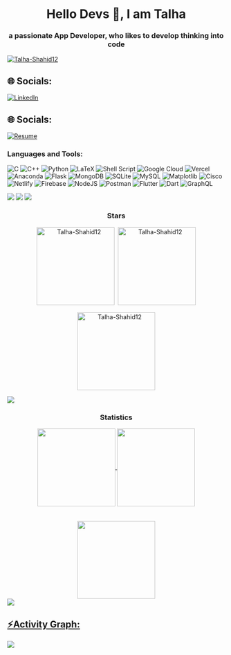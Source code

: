 <h1 align="center">Hello Devs 👀, I am Talha</h1>
<h3 align="center">a passionate App Developer, who likes to develop thinking into code</h3>

<p align="left"> <a href="https://github.com/ryo-ma/github-profile-trophy"><img src="https://github-profile-trophy.vercel.app/?username=Talha-Shahid12&theme=onestar" alt="Talha-Shahid12" /></a> </p>


## 🌐 Socials:
[![LinkedIn](https://img.shields.io/badge/LinkedIn-%230077B5.svg?logo=linkedin&logoColor=white)](https://linkedin.com/in/Talha-Shahid12) 

## 🌐 Socials:

[![Resume](https://img.shields.io/badge/CV%2FResume-blue.svg?logo=adobe-acrobat-reader&logoColor=white)](https://drive.google.com/file/d/1ev9qa_liOLRsFnzIdGTyMpBUfN9IC1f0/view?usp=drive_link)

</div><h3 align="left">Languages and Tools:</h3>

![C](https://img.shields.io/badge/c-%2300599C.svg?style=flat&logo=c&logoColor=white) 
![C++](https://img.shields.io/badge/c++-%2300599C.svg?style=flat&logo=c%2B%2B&logoColor=white) 
![Python](https://img.shields.io/badge/python-3670A0?style=flat&logo=python&logoColor=ffdd54) 
![LaTeX](https://img.shields.io/badge/latex-%23008080.svg?style=flat&logo=latex&logoColor=white) 
![Shell Script](https://img.shields.io/badge/shell_script-%23121011.svg?style=flat&logo=gnu-bash&logoColor=white) 
![Google Cloud](https://img.shields.io/badge/GoogleCloud-%234285F4.svg?style=flat&logo=google-cloud&logoColor=white) 
![Vercel](https://img.shields.io/badge/vercel-%23000000.svg?style=flat&logo=vercel&logoColor=white) 
![Anaconda](https://img.shields.io/badge/anaconda-%2344A833.svg?style=flat&logo=anaconda&logoColor=white) 
![Flask](https://img.shields.io/badge/flask-%23000.svg?style=flat&logo=flask&logoColor=white) 
![MongoDB](https://img.shields.io/badge/MongoDB-%234ea94b.svg?style=flat&logo=mongodb&logoColor=white) 
![SQLite](https://img.shields.io/badge/sqlite-%2307405e.svg?style=flat&logo=sqlite&logoColor=white) 
![MySQL](https://img.shields.io/badge/mysql-%2300000f.svg?style=flat&logo=mysql&logoColor=white) 
![Matplotlib](https://img.shields.io/badge/matplotlib-%2300799C.svg?style=flat&logo=matplotlib&logoColor=white) 
![Cisco](https://img.shields.io/badge/cisco-%2304989C.svg?style=flat&logo=cisco&logoColor=white) 
![Netlify](https://img.shields.io/badge/netlify-%23000000.svg?style=flat&logo=netlify&logoColor=#00C7B7) 
![Firebase](https://img.shields.io/badge/firebase-%23039BE5.svg?style=flat&logo=firebase) 
![NodeJS](https://img.shields.io/badge/node.js-6DA55F?style=flat&logo=node.js&logoColor=white) 
![Postman](https://img.shields.io/badge/Postman-FF6C37?style=flat&logo=postman&logoColor=white) 
![Flutter](https://img.shields.io/badge/flutter-%2302569B.svg?style=flat&logo=flutter&logoColor=white) 
![Dart](https://img.shields.io/badge/dart-%230175C2.svg?style=flat&logo=dart&logoColor=white) 
![GraphQL](https://img.shields.io/badge/graphql-E10098?style=flat&logo=graphql&logoColor=white)


<div> <a href="https://github.com/Talha-Shahid12" target="_blank"><img src="https://img.shields.io/badge/GitHub-100000?style=for-the-badge&logo=github&logoColor=white" target="_blank"></a>
<a href = "mailto:talhashahidarain@gmail.com"><img src="https://img.shields.io/badge/-Gmail-%23333?style=for-the-badge&logo=gmail&logoColor=white" target="_blank"></a>

<img src="https://user-images.githubusercontent.com/73097560/115834477-dbab4500-a447-11eb-908a-139a6edaec5c.gif">
<h3 align="center">Stars</h3>
<div align="center">
<span align="center" ><img align="center" height="180em" src="https://github-readme-stats.vercel.app/api/top-langs/?username=Talha-Shahid12&layout=compact&theme=tokyonight" alt=Talha-Shahid12 />
</span>
<span align="center" >&nbsp;<img align="center" height="180em" src="https://github-readme-stats.vercel.app/api?username=Talha-Shahid12&show_icons=true&locale=en&theme=tokyonight" alt="Talha-Shahid12" /></span>
<br/>
<br/>
<span align="center" ><img align="center" height="180em" src="https://github-readme-streak-stats.herokuapp.com/?user=Talha-Shahid12&theme=tokyonight" alt="Talha-Shahid12" /></span>
</div>

<img src="https://user-images.githubusercontent.com/73097560/115834477-dbab4500-a447-11eb-908a-139a6edaec5c.gif"><h3 align="center">Statistics</h3>
<div align="center">
<a href="https://github.com/Talha-Shahid12">
<img align="center" src="http://github-profile-summary-cards.vercel.app/api/cards/stats?username=Talha-Shahid12&theme=aura" height="180em" />
<img align="center" src="http://github-profile-summary-cards.vercel.app/api/cards/productive-time?username=Talha-Shahid12&theme=tokyonight" height="180em" />
<br/>
<br/>
<br/>
<img align="center" src="http://github-profile-summary-cards.vercel.app/api/cards/profile-details?username=Talha-Shahid12&theme=tokyonight" height="180em" />
</div>
<img src="https://user-images.githubusercontent.com/73097560/115834477-dbab4500-a447-11eb-908a-139a6edaec5c.gif"><h2 align="left">⚡Activity Graph:</h2>
<img align="center" src="https://github-readme-activity-graph.vercel.app/graph?username=Talha-Shahid12&theme=github-dark"/>
